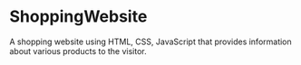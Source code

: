 # ShoppingWebsite
A shopping website using HTML, CSS, JavaScript that provides information about various products to the visitor.
